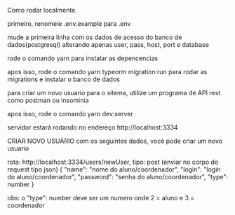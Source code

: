 Como rodar localmente

primeiro, renomeie .env.example para .env

mude a primeira linha com os dados de acesso do banco de dados(postgresql)
alterando apenas user, pass, host, port e database

rode o comando yarn para instalar as depencencias

apos isso, rode o comando yarn typeorm migration:run para rodar as migrations e instalar o banco de dados

para criar um novo usuario para o sitema, utilize um programa de API rest como postman ou insominia

apos isso, rode o comando yarn dev:server

servidor estará rodando no endereço http://localhost:3334

CRIAR NOVO USUÁRIO
com os seguintes dados, você pode criar um novo usuario

rota: http://localhost:3334/users/newUser, tipo: post
(enviar no corpo do request tipo json)
{
	"name": "nome do aluno/coordenador",
	"login": "login do aluno/coordenador",
	"password": "senha do aluno/coordenador",
	"type": number
}

obs: o "type": number deve ser um numero onde 2 = aluno e 3 = coordenador
